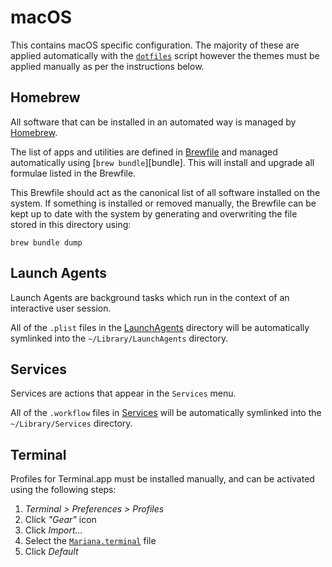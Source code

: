 # macOS

This contains macOS specific configuration. The majority of these are applied automatically with the [`dotfiles`](../dotfiles) script however the themes must be applied manually as per the instructions below.

## Homebrew

All software that can be installed in an automated way is managed by [Homebrew](https://brew.sh).

The list of apps and utilities are defined in [Brewfile](./Brewfile) and managed automatically using [`brew bundle`][bundle]. This will install and upgrade all formulae listed in the Brewfile.

This Brewfile should act as the canonical list of all software installed on the system. If something is installed or removed manually, the Brewfile can be kept up to date with the system by generating and overwriting the file stored in this directory using:

```shell
brew bundle dump
```

## Launch Agents

Launch Agents are background tasks which run in the context of an interactive user session.

All of the `.plist` files in the [LaunchAgents](./LaunchAgents) directory will be automatically symlinked into the `~/Library/LaunchAgents` directory.

## Services

Services are actions that appear in the `Services` menu.

All of the `.workflow` files in [Services](./Services) will be automatically symlinked into the `~/Library/Services` directory.

## Terminal

Profiles for Terminal.app must be installed manually, and can be activated using the following steps:

1. _Terminal > Preferences > Profiles_
2. Click _"Gear"_ icon
3. Click _Import…_
4. Select the [`Mariana.terminal`](./Terminal/Mariana.terminal) file
5. Click _Default_
